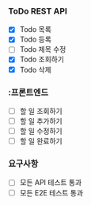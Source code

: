 ### ToDo REST API
- [X] Todo 목록
- [X] Todo 등록
- [ ] Todo 제목 수정
- [X] Todo 조회하기
- [X] Todo 삭제

### :프론트엔드
- [ ] 할 일 조회하기
- [ ] 할 일 추가하기
- [ ] 할 일 수정하기
- [ ] 할 일 완료하기

### 요구사항
- [ ] 모든 API 테스트 통과
- [ ] 모든 E2E 테스트 통과